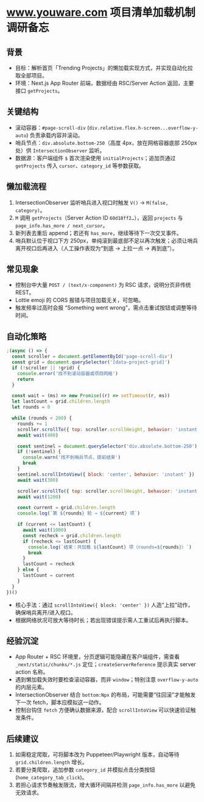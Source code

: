 # www.youware.com 项目清单加载机制调研备忘

## 背景

- 目标：解析首页「Trending Projects」的懒加载实现方式，并实现自动化拉取全部项目。
- 环境：Next.js App Router 前端，数据经由 RSC/Server Action 返回，主要接口 `getProjects`。

## 关键结构

- 滚动容器：`#page-scroll-div` (`div.relative.flex.h-screen...overflow-y-auto`) 负责承载内容并滚动。
- 哨兵节点：`div.absolute.bottom-250`（高度 4px，放在网格容器底部 250px 处）供 `IntersectionObserver` 监听。
- 数据源：客户端组件 `$` 首次渲染使用 `initialProjects`；追加页通过 `getProjects` 传入 `cursor`、`category_id` 等参数获取。

## 懒加载流程

1. IntersectionObserver 监听哨兵进入视口时触发 `V()` → `M(false, category)`。
2. `M` 调用 `getProjects`（Server Action ID `60d18ff2…`），返回 `projects` 与 `page_info.has_more / next_cursor`。
3. 新列表去重后 append；若还有 `has_more`，继续等待下一次交叉事件。
4. 哨兵默认位于视口下方 250px，单纯滚到最底部不足以再次触发；必须让哨兵离开视口后再进入（人工操作表现为“到底 → 上拉一点 → 再到底”）。

## 常见现象

- 控制台中大量 `POST / (text/x-component)` 为 RSC 请求，说明分页非传统 REST。
- Lottie emoji 的 CORS 报错与项目加载无关，可忽略。
- 触发频率过高时会报 “Something went wrong”，需点击重试按钮或调整等待时间。

## 自动化策略

```js
;(async () => {
  const scroller = document.getElementById('page-scroll-div')
  const grid = document.querySelector('[data-project-grid]')
  if (!scroller || !grid) {
    console.error('找不到滚动容器或项目网格')
    return
  }

  const wait = (ms) => new Promise((r) => setTimeout(r, ms))
  let lastCount = grid.children.length
  let rounds = 0

  while (rounds < 200) {
    rounds += 1
    scroller.scrollTo({ top: scroller.scrollHeight, behavior: 'instant' })
    await wait(400)

    const sentinel = document.querySelector('div.absolute.bottom-250')
    if (!sentinel) {
      console.warn('找不到哨兵节点，提前结束')
      break
    }
    sentinel.scrollIntoView({ block: 'center', behavior: 'instant' })
    await wait(300)

    scroller.scrollTo({ top: scroller.scrollHeight, behavior: 'instant' })
    await wait(1200)

    const current = grid.children.length
    console.log(`第 ${rounds} 轮 → ${current} 项`)

    if (current <= lastCount) {
      await wait(1000)
      const recheck = grid.children.length
      if (recheck <= lastCount) {
        console.log(`结束：共加载 ${lastCount} 项（rounds=${rounds}）`)
        break
      }
      lastCount = recheck
    } else {
      lastCount = current
    }
  }
})()
```

- 核心手法：通过 `scrollIntoView({ block: 'center' })` 人造“上拉”动作，确保哨兵离开/进入视口。
- 根据网络状况可放大等待时长；若出现错误提示需人工重试后再执行脚本。

## 经验沉淀

- App Router + RSC 环境里，分页逻辑可能隐藏在客户端组件，需查看 `_next/static/chunks/*.js` 定位；`createServerReference` 提示真实 server action 名称。
- 遇到懒加载失效时要检查滚动容器，而非 `window`；特别注意 `overflow-y-auto` 的内层元素。
- IntersectionObserver 结合 `bottom:Npx` 的布局，可能需要“往回滚”才能触发下一次 fetch，脚本应模拟这一动作。
- 控制台钩住 `fetch` 方便确认数据来源，配合 `scrollIntoView` 可以快速验证触发条件。

## 后续建议

1. 如需稳定爬取，可将脚本改为 Puppeteer/Playwright 版本，自动等待 `grid.children.length` 增长。
2. 若要分类爬取，追加参数 `category_id` 并模拟点击分类按钮 (`home_category_tab_click`)。
3. 若担心请求节奏触发限流，增大循环间隔并检测 `page_info.has_more` 以避免无效请求。
